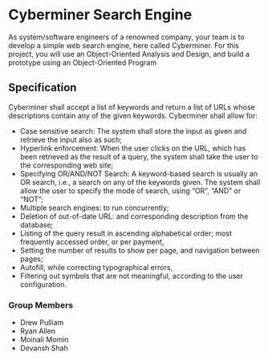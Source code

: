 # Cyberminer Search Engine

As system/software engineers of a renowned company, your team is to develop a simple web search engine, here called Cyberminer. For this project, you will use an Object-Oriented Analysis and Design, and build a prototype using an Object-Oriented Program

## Specification

Cyberminer shall accept a list of keywords and return a list of URLs whose descriptions contain any of the given keywords.
Cyberminer shall allow for:
- Case sensitive search: The system shall store the input as given and retrieve the input also as such;
- Hyperlink enforcement: When the user clicks on the URL, which has been retrieved as the result of a query, the system shall take the user to the corresponding web site;
- Specifying OR/AND/NOT Search: A keyword-based search is usually an OR search, i.e., a search on any of the keywords given. The system shall allow the user to specify the mode of search, using “OR”, “AND” or “NOT”;
- Multiple search engines: to run concurrently;
- Deletion of out-of-date URL: and corresponding description from the database;
- Listing of the query result in ascending alphabetical order; most frequently accessed order, or per payment,
- Setting the number of results to show per page, and navigation between pages;
- Autofill, while correcting typographical errors,
- Filtering out symbols that are not meaningful, according to the user configuration.

### Group Members
- Drew Pulliam
- Ryan Allen
- Moinali Momin
- Devansh Shah

